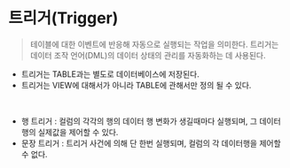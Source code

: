 # 트리거(Trigger)

> 테이블에 대한 이벤트에 반응해 자동으로 실행되는 작업을 의미한다. 트리거는 데이터 조작 언어(DML)의 데이터 상태의 관리를 자동화하는 데 사용된다.

- 트리거는 TABLE과는 별도로 데이터베이스에 저장된다.
- 트리거는 VIEW에 대해서가 아니라 TABLE에 관해서만 정의 될 수 있다.

</br>

- 행 트리거 : 컬럼의 각각의 행의 데이터 행 변화가 생길때마다 실행되며, 그 데이터 행의 실제값을 제어할 수 있다.
- 문장 트리거 : 트리거 사건에 의해 단 한번 실행되며, 컬럼의 각 데이터행을 제어할 수 없다.
